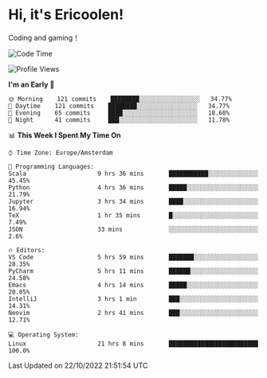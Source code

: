 # Hi, it's Ericoolen!
Coding and gaming！

<!--START_SECTION:waka-->
![Code Time](http://img.shields.io/badge/Code%20Time-470%20hrs%2057%20mins-blue)

![Profile Views](http://img.shields.io/badge/Profile%20Views-6-blue)

**I'm an Early 🐤** 

```text
🌞 Morning    121 commits    ████████░░░░░░░░░░░░░░░░░   34.77% 
🌆 Daytime    121 commits    ████████░░░░░░░░░░░░░░░░░   34.77% 
🌃 Evening    65 commits     ████░░░░░░░░░░░░░░░░░░░░░   18.68% 
🌙 Night      41 commits     ███░░░░░░░░░░░░░░░░░░░░░░   11.78%

```


📊 **This Week I Spent My Time On** 

```text
⌚︎ Time Zone: Europe/Amsterdam

💬 Programming Languages: 
Scala                    9 hrs 36 mins       ███████████░░░░░░░░░░░░░░   45.45% 
Python                   4 hrs 36 mins       █████░░░░░░░░░░░░░░░░░░░░   21.79% 
Jupyter                  3 hrs 34 mins       ████░░░░░░░░░░░░░░░░░░░░░   16.94% 
TeX                      1 hr 35 mins        █░░░░░░░░░░░░░░░░░░░░░░░░   7.49% 
JSON                     33 mins             ░░░░░░░░░░░░░░░░░░░░░░░░░   2.6%

🔥 Editors: 
VS Code                  5 hrs 59 mins       ███████░░░░░░░░░░░░░░░░░░   28.35% 
PyCharm                  5 hrs 11 mins       ██████░░░░░░░░░░░░░░░░░░░   24.58% 
Emacs                    4 hrs 14 mins       █████░░░░░░░░░░░░░░░░░░░░   20.05% 
IntelliJ                 3 hrs 1 min         ███░░░░░░░░░░░░░░░░░░░░░░   14.31% 
Neovim                   2 hrs 41 mins       ███░░░░░░░░░░░░░░░░░░░░░░   12.71%

💻 Operating System: 
Linux                    21 hrs 8 mins       █████████████████████████   100.0%

```


 Last Updated on 22/10/2022 21:51:54 UTC
<!--END_SECTION:waka-->

